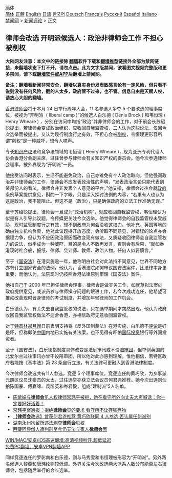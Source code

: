  <!-- 面包屑导航 --> <div class="breadcrumb"><!-- GTranslate: https://gtranslate.io/ -->  <div class="switcher notranslate">  <div class="selected">  <a href="#" onclick="return false;"> 简体</a>  </div>  <div class="option">  <a href="https://www.bannedbook.org" onclick="doGTranslate('zh-CN|zh-CN');jQuery('div.switcher div.selected a').html(jQuery(this).html());return false;" title="简体中文" class="nturl selected"> 简体</a>  <a href="https://www.bannedbook.org/zh-tw/" onclick="doGTranslate('zh-CN|zh-TW');jQuery('div.switcher div.selected a').html(jQuery(this).html());return false;" title="繁體中文" class="nturl"> 正體</a>  <a href="https://www.bannedbook.org/en/" onclick="doGTranslate('zh-CN|en');jQuery('div.switcher div.selected a').html(jQuery(this).html());return false;" title="English" class="nturl"> English</a>  <a href="https://www.bannedbook.org/ja/" onclick="doGTranslate('zh-CN|ja');jQuery('div.switcher div.selected a').html(jQuery(this).html());return false;" title="日本語" class="nturl"> 日語</a>  <a href="https://www.bannedbook.org/ko/" onclick="doGTranslate('zh-CN|ko');jQuery('div.switcher div.selected a').html(jQuery(this).html());return false;" title="한국어" class="nturl"> 한국어</a>  <a href="https://www.bannedbook.org/de/" onclick="doGTranslate('zh-CN|de');jQuery('div.switcher div.selected a').html(jQuery(this).html());return false;" title="Deutsch" class="nturl"> Deutsch</a>  <a href="https://www.bannedbook.org/fr/" onclick="doGTranslate('zh-CN|fr');jQuery('div.switcher div.selected a').html(jQuery(this).html());return false;" title="Français" class="nturl"> Français</a>  <a href="https://www.bannedbook.org/ru/" onclick="doGTranslate('zh-CN|ru');jQuery('div.switcher div.selected a').html(jQuery(this).html());return false;" title="Русский" class="nturl"> Русский</a>  <a href="https://www.bannedbook.org/es/" onclick="doGTranslate('zh-CN|es');jQuery('div.switcher div.selected a').html(jQuery(this).html());return false;" title="Español" class="nturl"> Español</a>  <a href="https://www.bannedbook.org/it/" onclick="doGTranslate('zh-CN|it');jQuery('div.switcher div.selected a').html(jQuery(this).html());return false;" title="Italiano" class="nturl"> Italiano</a>  </div>  </div>      <div class='breadcrumb-sub'><!-- Breadcrumb NavXT 6.3.0 --> <a href="https://www.bannedbook.org/" class="home">禁闻网</a> &gt; <a href="https://www.bannedbook.org/bnews/comments/" class="category">新闻评论</a> &gt; 正文</div></div><h2>律师会改选 开明派候选人：政治非律师会工作 不担心被削权</h2> <p class="notice"><b>大陆网友注意：本文中的链接除 <a href="https://github.com/bannedbook/fanqiang" >翻墙</a>软件下载和<a href="https://github.com/killgcd/justmysocks/blob/master/README.md">翻墙推荐</a>链接外全部为禁网链接，未翻墙状态下打不开，请勿点击。此为文字版禁闻，欲看图文视频完整版和更多禁闻，请下载<a href="https://github.com/bannedbook/fanqiang">翻墙软件或APP</a>后翻墙上禁闻网。</p><p>备注：翻墙看新闻非常安全，翻墙以真实身份发表敏感言论有一定风险，但只看不说则没有任何风险，翻的人太多，政府管不过来，也不管。信息自由是天赋人权，请放心大胆的翻墙。</b></p>  <div class="entry">  <p><a href="https://www.bannedbook.org/bnews/tag/%e9%a6%99%e6%b8%af/" class="st_tag internal_tag" rel="tag" title="标签 香港 下的日志">香港</a><a href="https://www.bannedbook.org/bnews/tag/%E5%BE%8B%E5%B8%88%E4%BC%9A/" class="st_tag internal_tag" rel="tag" title="标签 律师会 下的日志">律师会</a>将于本月 24 日举行周年大会，11 名参选人争夺 5 个要改选的理事席位，被视为“开明派（ liberal camp )”的候选人白乐德 ( Denis Brock ) 和韦恒理 ( Henry Wheare ) ，分别在访问中均指“政治”并非律师会的工作，对于前会长苏绍聪提出，若律师会变成政治组织，应收回自我监管权，二人认为这些说法，仅因今次选举而被提出，又认为现行制度行之有效，不担心会被<a href="https://www.bannedbook.org/bnews/tag/%E5%89%8A%E6%9D%83/" class="st_tag internal_tag" rel="tag" title="标签 削权 下的日志">削权</a>，韦恒理更形容所谓“削权”是一种威吓，想令人噤声。</p> <p>专长<a href="https://www.bannedbook.org/bnews/tag/%E7%9F%A5%E8%AF%86%E4%BA%A7%E6%9D%83/" class="st_tag internal_tag" rel="tag" title="标签 知识产权 下的日志">知识产权</a>法和竞争法领域的韦恒理 ( Henry Wheare )，现为亚洲专利代理人协会香港分会副主席，过往曾参与律师会有关知识产权的委员会。他今次参选律师会理事，被外界现为“开明派”一员。</p> <p>他接受访问时表示，生活不能避免政治，自己亦难免有个人政治取向。但他强调政治并非律师会的工作，律师会不应发表政治性的声明，“发表政治言论只能代表到某部份人的看法，律师会并非发表个人意见的平台。”他又指，律师会过往会就<a href="https://www.bannedbook.org/bnews/tag/%e6%94%bf%e5%ba%9c/" class="st_tag internal_tag" rel="tag" title="标签 政府 下的日志">政府</a>条例草案提供意见，斟酌一下字眼，只是深入探讨法例的内容，“若果有人也认为这是政治，我不能阻止。但这不是（政治），只是确保政府的立法工作准确无误。”</p>  <p>至于苏绍聪提出，律师会一旦成为“政治机构”，就应收回自我监管权，韦恒理认为似是有人引导此议题，令传媒更关注今次选举。他觉得律师会的自我监管权未受威胁，现时监管制度行之有效，想不到政府为何会没收这权力。他补充，英国等地的确由独立机构负责，他对此议题持开放态度，会听取不同意见，对错误的论点亦会据理力争，但认为不应因政治原因而改变现有做法，又质疑收回律师会自我监管权力的说法，似乎成为一种威吓，目的是令人不敢再发言，否则会有后果，“就如香港现时社会般，报纸、律师、会计师、教师、政治人物，任何人似要慎言。”</p> <p>至于《<a href="https://www.bannedbook.org/bnews/tag/%e5%9b%bd%e5%ae%89%e6%b3%95/" class="st_tag internal_tag" rel="tag" title="标签 国安法 下的日志">国安法</a>》在港实施逾一年，他称明白社会对此法持不同意见，世界不同地方亦有订立国家安全的法例。他认为，香港法院如何审议国安法案件，比法律本身更重要，而他认为，法院现时仍按照香港法律原则审理《国安法》案件。</p> <p>他指自己于 2000 年已担任律师会理事，律师会是做实务工作，如就草拟法案向政府提供意见，或派员参与律师操守问题的跟进工作，若今次成功连任，他希望可推动改善现时晋身律师的考试制度，并增加年轻律师的工作机会。</p>  <p>白乐德认为，有关失去自我监管权的说法，只在选举期间才突然出现。他认为政府收回自我监管权做法不适合香港，亦相信政府无意收回监管权。</p> <p>对于<a href="https://www.bannedbook.org/bnews/tag/%E7%89%B9%E9%A6%96%E6%9E%97%E9%83%91%E6%9C%88%E5%A8%A5/" class="st_tag internal_tag" rel="tag" title="标签 特首林郑月娥 下的日志">特首林郑月娥</a>日前表明支持将《反外国制裁法》在港实施，白乐德不<span class='wp_keywordlink_affiliate'><a href="https://www.bannedbook.org/bnews/comments/" title="新闻评论" target="_blank">评论</a></span>是好是坏，但称即使<span class='wp_keywordlink_affiliate'><a href="https://www.bannedbook.org/" title="中国" target="_blank">中国</a></span>内地已实施有关法案，也不见得有吓怕<a href="https://www.bannedbook.org/bnews/tag/%E5%9B%BD%E9%99%85%E6%8A%95%E8%B5%84/" class="st_tag internal_tag" rel="tag" title="标签 国际投资 下的日志">国际投资</a>银行等外国投资者。</p> <p>至于《国安法》，白乐德指制度具体改变是法庭审讯或不设<a href="https://www.bannedbook.org/bnews/tag/%E9%99%AA%E5%AE%A1%E5%9B%A2/" class="st_tag internal_tag" rel="tag" title="标签 陪审团 下的日志">陪审团</a>，但举例英国的北爱尔兰过往审讯亦曾不设陪审团，所以他对此亦感到理解。惟他相信，若特区政府若能按《基本法》第 23 条自行立法，有关法律可更融入到香港法律制度。</p>  <p>今次律师会改选共有11人参选，竞逐 5 个理事席位。竞逐连任的黄巧欣，为乡事派元朗区议员沈豪杰的太太，过往选举亦获立法会议员何君尧推荐。她今次出选则伙拍陈国豪、傅嘉绵、袁凯英和岑君毅，组成“建制派”5人名单。</p> <ul class='op-related-articles' title='相关阅读'> <li><a href='https://www.bannedbook.org/bnews/bannedvideo/20210730/1596978.html' target='_blank'>陈紫娟与<b>律师会</b>见人权律师常玮平被拒，她在看守所外向丈夫大声喊话：你一定要好好活着！</a></li> <li><a href='https://www.bannedbook.org/bnews/weiquan/20210725/1594089.html' target='_blank'>常玮平案通报&#65306;拒绝<b>律师会</b>见的要求 看守所不让存钱存物</a></li> <li><a href='https://www.bannedbook.org/bnews/comments/20210721/1591469.html' target='_blank'>【<b>律师会</b>改选】曾获何君尧推荐 黄巧欣联同 4 人参选 否认属任何派别</a></li> <li><a href='https://www.bannedbook.org/bnews/renquan/20210630/1577635.html' target='_blank'>湖南永州拘留所违法剥夺<b>律师会</b>见权</a></li> <li><a href='https://www.bannedbook.org/bnews/renquan/xizang/20210630/1577607.html' target='_blank'>西藏阿坝僧人遭判刑至今仍无法与家人<b>律师会</b>面</a></li> </ul> <p class="texttj"> <a href="https://github.com/bannedbook/fanqiang/wiki/V2ray%E6%9C%BA%E5%9C%BA" target="_blank">WIN/MAC/安卓/iOS高速翻墙:高清视频秒开,超低延迟</a><br/> <a href="https://github.com/bannedbook/fanqiang/wiki/%E7%A6%81%E9%97%BB%E7%BD%91%E5%AE%89%E5%8D%93%E7%BF%BB%E5%A2%99%E6%96%B0%E9%97%BBAPP" target="_blank">免费PC翻墙、安卓VPN翻墙APP</a></p><p>同样竞逐连任的罗彰南和白乐德，则与马秀雯和韦恒理被形容为“开明派”。另外两名候选人黎蒑和唐玮纶则较低调。外界关注今次改选两大派系人数分布能否左右律师会，包括随后举行的会长选举。</p> <a name='sharetosocial'></a>  <div style="margin-bottom:5px;padding-bottom:5px;clear:both"> <div id="archive-pix-1" class="banner-ads"> <!-- AuctionX Display platform tag START --> <div id="26318x728x90x621x_ADSLOT2" clicktrack="%%CLICK_URL_ESC%%"></div> <!-- AuctionX Display platform tag END --> </div> <div id="archive-pix-2" class="banner-ads"> <!-- AuctionX Display platform tag START --> <div id="26315x300x250x621x_ADSLOT2" clicktrack="%%CLICK_URL_ESC%%"></div> <!-- AuctionX Display platform tag END --> </div> </div>  <div id="archive-pix-1" class="banner-ads"> <!-- AuctionX Display platform tag START --> <div id="26318x728x90x621x_ADSLOT3" clicktrack="%%CLICK_URL_ESC%%"></div> <!-- AuctionX Display platform tag END --> </div> </div><!--END ENTRY--> 